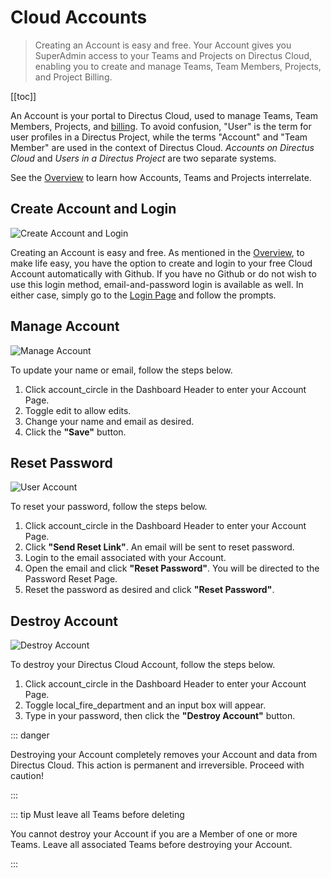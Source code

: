 # Cloud Accounts

> Creating an Account is easy and free. Your Account gives you SuperAdmin access to your Teams and Projects on Directus
> Cloud, enabling you to create and manage Teams, Team Members, Projects, and Project Billing.

[[toc]]

An Account is your portal to Directus Cloud, used to manage Teams, Team Members, Projects, and
[billing](/cloud/glossary/#monthly-billing). To avoid confusion, "User" is the term for user profiles in a Directus
Project, while the terms "Account" and "Team Member" are used in the context of Directus Cloud. _Accounts on Directus
Cloud_ and _Users in a Directus Project_ are two separate systems.

See the [Overview](/cloud/overview) to learn how Accounts, Teams and Projects interrelate.

## Create Account and Login

![Create Account and Login](https://cdn.directus.io/docs/v9/cloud/accounts/accounts-20220322A/login-page-20220225A.webp)

Creating an Account is easy and free. As mentioned in the [Overview](/cloud/overview/), to make life easy, you have the
option to create and login to your free Cloud Account automatically with Github. If you have no Github or do not wish to
use this login method, email-and-password login is available as well. In either case, simply go to the
[Login Page](https://directus.cloud/login) and follow the prompts.

## Manage Account

![Manage Account](https://cdn.directus.io/docs/v9/cloud/accounts/accounts-20220322A/managing-your-account-20220225A.webp)

To update your name or email, follow the steps below.

1. Click <span mi icon>account_circle</span> in the Dashboard Header to enter your Account Page.
2. Toggle <span mi icon prmry>edit</span> to allow edits.
3. Change your name and email as desired.
4. Click the **"Save"** button.

## Reset Password

![User Account](https://cdn.directus.io/docs/v9/cloud/accounts/accounts-20220322A/reset-password-20220322A.webp)

To reset your password, follow the steps below.

1. Click <span mi icon>account_circle</span> in the Dashboard Header to enter your Account Page.
2. Click **"Send Reset Link"**. An email will be sent to reset password.
3. Login to the email associated with your Account.
4. Open the email and click **"Reset Password"**. You will be directed to the Password Reset Page.
5. Reset the password as desired and click **"Reset Password"**.

## Destroy Account

![Destroy Account](https://cdn.directus.io/docs/v9/cloud/accounts/accounts-20220322A/destroying-your-account-20220225A.webp)

To destroy your Directus Cloud Account, follow the steps below.

1. Click <span mi icon>account_circle</span> in the Dashboard Header to enter your Account Page.
2. Toggle <span mi icon dngr>local_fire_department</span> and an input box will appear.
3. Type in your password, then click the **"Destroy Account"** button.

::: danger

Destroying your Account completely removes your Account and data from Directus Cloud. This action is permanent and
irreversible. Proceed with caution!

:::

::: tip Must leave all Teams before deleting

You cannot destroy your Account if you are a Member of one or more Teams. Leave all associated Teams before destroying
your Account.

:::
